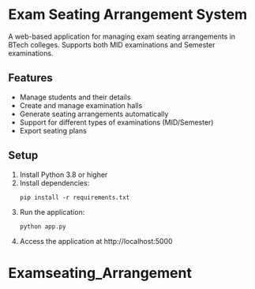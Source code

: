 
# Exam Seating Arrangement System

A web-based application for managing exam seating arrangements in BTech colleges. Supports both MID examinations and Semester examinations.

## Features
- Manage students and their details
- Create and manage examination halls
- Generate seating arrangements automatically
- Support for different types of examinations (MID/Semester)
- Export seating plans

## Setup
1. Install Python 3.8 or higher
2. Install dependencies:
   ```
   pip install -r requirements.txt
   ```
3. Run the application:
   ```
   python app.py
   ```
4. Access the application at http://localhost:5000

# Examseating_Arrangement
